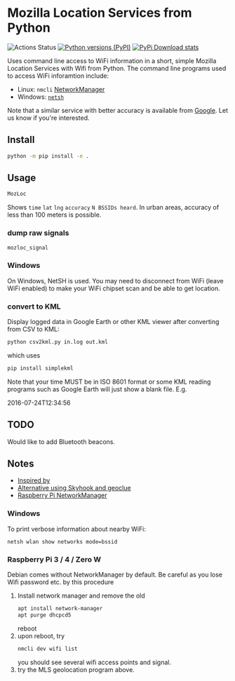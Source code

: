 # Mozilla Location Services from Python

![Actions Status](https://github.com/scivision/mozilla-location-wifi/workflows/ci/badge.svg)
[![Python versions (PyPI)](https://img.shields.io/pypi/pyversions/mozilla-location-python.svg)](https://pypi.python.org/pypi/mozilla-location-python)
[![PyPi Download stats](http://pepy.tech/badge/mozilla-location-python)](http://pepy.tech/project/mozilla-location-python)

Uses command line access to WiFi information in a short, simple Mozilla Location Services with Wifi from Python.
The command line programs used to access WiFi inforamtion include:

* Linux: `nmcli` [NetworkManager](https://developer.gnome.org/NetworkManager/stable/nmcli.html)
* Windows: [`netsh`](https://docs.microsoft.com/en-us/previous-versions/windows/it-pro/windows-server-2008-R2-and-2008/cc755301(v=ws.10)?redirectedfrom=MSDN)

Note that a similar service with better accuracy is available from
[Google](https://developers.google.com/maps/documentation/geolocation/intro).
Let us know if you're interested.

## Install

```sh
python -m pip install -e .
```

## Usage

```sh
MozLoc
```

Shows `time` `lat` `lng` `accuracy` `N BSSIDs heard`.
In urban areas, accuracy of less than 100 meters is possible.

### dump raw signals

```sh
mozloc_signal
```

### Windows

On Windows, NetSH is used.
You may need to disconnect from WiFi (leave WiFi enabled) to make your WiFi chipset scan and be able to get location.

### convert to KML

Display logged data in Google Earth or other KML viewer after converting from CSV to KML:

```sh
python csv2kml.py in.log out.kml
```

which uses

```sh
pip install simplekml
```

Note that your time MUST be in ISO 8601 format or some KML reading programs such as Google Earth will just show a blank file.
E.g.

2016-07-24T12:34:56

## TODO

Would like to add Bluetooth beacons.

## Notes

* [Inspired by](https://github.com/flyinva/mozlosh)
* [Alternative using Skyhook and geoclue](https://github.com/scivision/python-geoclue)
* [Raspberry Pi NetworkManager](https://raspberrypi.stackexchange.com/a/73816)

### Windows

To print verbose information about nearby WiFi:

```posh
netsh wlan show networks mode=bssid
```

### Raspberry Pi 3 / 4 / Zero W

Debian comes without NetworkManager by default.
Be careful as you lose Wifi password etc. by this procedure

1. Install network manager and remove the old
   ```sh
   apt install network-manager
   apt purge dhcpcd5
   ```
   reboot
2. upon reboot, try
   ```sh
   nmcli dev wifi list
   ```
   you should see several wifi access points and signal.
3. try the MLS geolocation program above.
